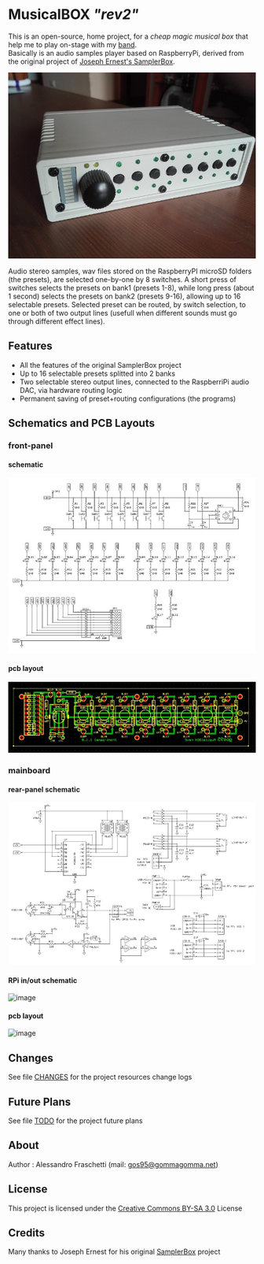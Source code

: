 # MusicalBOX *"rev2"*
This is an open-source, home project, for a *cheap magic musical box* that help me to play on-stage with my [band](https://www.facebook.com/groups/nurserycrymeband).  
Basically is an audio samples player based on RaspberryPi, derived from the original project of [Joseph Ernest's SamplerBox](https://github.com/josephernest/SamplerBox/).

![image](images/musicalbox-rev2.jpg)

Audio stereo samples, wav files stored on the RaspberryPI microSD folders (the presets), are selected one-by-one by 8 switches.
A short press of switches selects the presets on bank1 (presets 1-8), while long press (about 1 second) selects the presets on bank2 (presets 9-16),
allowing up to 16 selectable presets.
Selected preset can be routed, by switch selection, to one or both of two output lines (usefull when different sounds must go through different effect lines).


## Features
- All the features of the original SamplerBox project
- Up to 16 selectable presets splitted into 2 banks
- Two selectable stereo output lines, connected to the RaspberriPi audio DAC, via hardware routing logic
- Permanent saving of preset+routing configurations (the programs)


## Schematics and PCB Layouts
### front-panel
#### schematic
![image](images/front-panel_sch.jpg)
#### pcb layout
![image](images/front-panel_pcb.jpg)

### mainboard
#### rear-panel schematic
![image](images/rear-panel_sch.jpg)
#### RPi in/out schematic
![image](images/rpi-in-out_sch.jpg)
#### pcb layout
![image](images/mainboard_pcb.jpg)


## Changes
See file [CHANGES](CHANGES.md) for the project resources change logs


## Future Plans
See file [TODO](TODO.md) for the project future plans


## About
Author : Alessandro Fraschetti (mail: [gos95@gommagomma.net](mailto:gos95@gommagomma.net))


## License
This project is licensed under the [Creative Commons BY-SA 3.0](http://creativecommons.org/licenses/by-sa/3.0/) License


## Credits
Many thanks to Joseph Ernest for his original [SamplerBox](https://github.com/josephernest/SamplerBox/) project